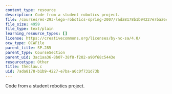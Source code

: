```yaml
---
content_type: resource
description: Code from a student robotics project.
file: /courses/es-293-lego-robotics-spring-2007/7ada8178b1b94227e7baa6c0f731d73b_theclaw.c
file_size: 4959
file_type: text/plain
learning_resource_types: []
license: https://creativecommons.org/licenses/by-nc-sa/4.0/
ocw_type: OCWFile
parent_title: SP.285
parent_type: CourseSection
parent_uid: 3ac1aa36-8b07-38f8-f202-a90f68c5443e
resourcetype: Other
title: theclaw.c
uid: 7ada8178-b1b9-4227-e7ba-a6c0f731d73b
---
```

Code from a student robotics project.